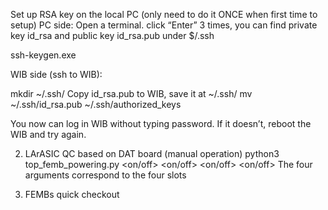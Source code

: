 
Set up RSA key on the local PC (only need to do it ONCE when first time to setup)
PC side: Open a terminal. click “Enter” 3 times, you can find private key id_rsa and public key id_rsa.pub under $/.ssh

ssh-keygen.exe 

WIB side (ssh to WIB):

mkdir ~/.ssh/
Copy id_rsa.pub to WIB, save it at ~/.ssh/
mv ~/.ssh/id_rsa.pub ~/.ssh/authorized_keys

You now can log in WIB without typing password. If it doesn’t, reboot the WIB and try again.

2. LArASIC QC based on DAT board (manual operation)
python3 top_femb_powering.py <on/off> <on/off> <on/off> <on/off>
The four arguments correspond to the four slots

3. FEMBs quick checkout



